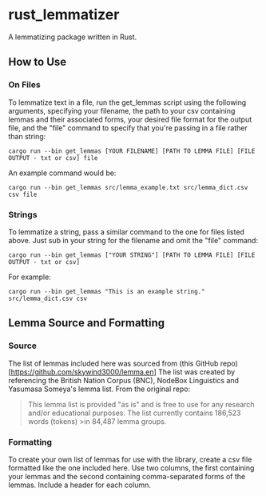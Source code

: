 # rust_lemmatizer
A lemmatizing package written in Rust.

## How to Use
### On Files
To lemmatize text in a file, run the get_lemmas script using the following arguments, specifying your filename, the path to your csv containing lemmas and their associated forms, your desired file format for the output file, and the "file" command to specify that you're passing in a file rather than string:
```
cargo run --bin get_lemmas [YOUR FILENAME] [PATH TO LEMMA FILE] [FILE OUTPUT - txt or csv] file
```
An example command would be:
```
cargo run --bin get_lemmas src/lemma_example.txt src/lemma_dict.csv csv file
```

### Strings
To lemmatize a string, pass a similar command to the one for files listed above. Just sub in your string for the filename and omit the "file" command:
```
cargo run --bin get_lemmas ["YOUR STRING"] [PATH TO LEMMA FILE] [FILE OUTPUT - txt or csv]
```
For example:
```
cargo run --bin get_lemmas "This is an example string." src/lemma_dict.csv csv 
```

## Lemma Source and Formatting
### Source
The list of lemmas included here was sourced from (this GitHub repo)[https://github.com/skywind3000/lemma.en]
The list was created by referencing the British Nation Corpus (BNC), NodeBox Linguistics and Yasumasa Someya's lemma list.
From the original repo:
>This lemma list is provided "as is" and is free to use for any research and/or educational purposes. The list currently contains 186,523 words (tokens) >in 84,487 lemma groups.

### Formatting
To create your own list of lemmas for use with the library, create a csv file formatted like the one included here. Use two columns, the first containing your lemmas and the second containing comma-separated forms of the lemmas. Include a header for each column.


